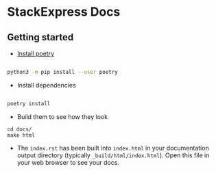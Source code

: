 # StackExpress Docs

## Getting started

- [Install poetry](https://python-poetry.org/docs/#osx--linux--bashonwindows-install-instructions)

```bash

python3 -m pip install --user poetry
```

- Install dependencies

```bash

poetry install
```

- Build them to see how they look

```
cd docs/
make html
```

- The `index.rst` has been built into `index.html` in your documentation output directory (typically `_build/html/index.html`). Open this file in your web browser to see your docs.


